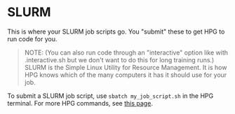# SLURM

This is where your SLURM job scripts go. You "submit" these to get HPG to run code for you.
>NOTE:
>(You can also run code through an "interactive" option like with .interactive.sh but we don't want to do this for long training runs.)
SLURM is the Simple Linux Utility for Resource Management.
It is how HPG knows which of the many computers it has it should use for your job.

To submit a SLURM job script, use `sbatch my_job_script.sh` in the HPG terminal.
For more HPG commands, see [this page](https://github.com/sasank-desaraju/med-ai-workflow/blob/main/common_commands.md).
